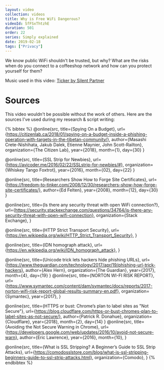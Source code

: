 ```yaml
---
layout: video
collection: videos
title: Why is Free WiFi Dangerous?
videoId: SfFSxThtzhE
duration: 501
order: 22
series: Simply explained
date: 2019-02-18
tags: ["Privacy"]
---
```


We know public WiFi shouldn't be trusted, but why? What are the risks when do you connect to a coffeeshop network and how can you protect yourself for them?

Music used in this video: [Ticker by Silent Partner](https://youtu.be/K0_VDom80DM)

# Sources
This video wouldn't be possible without the work of others. Here are the sources I've used during my research & script writing:

{% bibtex %}
@online{src,
    title={Spying On a Budget},
    url={https://citizenlab.ca/2018/01/spying-on-a-budget-inside-a-phishing-operation-with-targets-in-the-tibetan-community/},
    author={Masashi Crete-Nishihata, Jakub Dalek, Etienne Maynier, John Scott-Railton},
    organization={The Citizen Lab},
    year={2018},
    month={1},
    day={30}
}

@online{src,
    title={SSL Strip for Newbies},
    url={https://avicoder.me/2016/02/22/SSLstrip-for-newbies/#},
    organization={Whiskey Tango Foxtrot},
    year={2016},
    month={02},
    day={22}
}

@online{src,
    title={Researchers Show How to Forge Site Certificates},
    url={https://freedom-to-tinker.com/2008/12/30/researchers-show-how-forge-site-certificates/},
    author={Ed Felten},
    year={2008},
    month={12},
    day={30}
}

@online{src,
    title={Is there any security threat with open WiFi connection?},
    url={https://security.stackexchange.com/questions/34764/is-there-any-security-threat-with-open-wifi-connection},
    organization={Stack Exchange},
}

@online{src,
    title={HTTP Strict Transport Security},
    url={https://en.wikipedia.org/wiki/HTTP_Strict_Transport_Security},
}

@online{src,
    title={IDN homograph attack},
    url={https://en.wikipedia.org/wiki/IDN_homograph_attack},
}

@online{src,
    title={Unicode trick lets hackers hide phishing URLs},
    url={https://www.theguardian.com/technology/2017/apr/19/phishing-url-trick-hackers},
    author={Alex Hern},
    organization={The Guardian},
    year={2017},
    month={4},
    day={19}
}
@online{src,
    title={NORTON WI-FI RISK REPORT},
    url={https://www.symantec.com/content/dam/symantec/docs/reports/2017-norton-wifi-risk-report-global-results-summary-en.pdf},
    organization={Symantec},
    year={2017},
}

@online{src,
    title={HTTPS or bust: Chrome’s plan to label sites as "Not Secure"},
    url={https://blog.cloudflare.com/https-or-bust-chromes-plan-to-label-sites-as-not-secure/},
    author={Patrick R. Donahue},
    organization={Cloudflare},
    year={2018},
    month={2},
    day={14}
}
@online{src,
    title={Avoiding the Not Secure Warning in Chrome},
    url={https://developers.google.com/web/updates/2016/10/avoid-not-secure-warn},
    author={Eric Lawrence},
    year={2016},
    month={10},
}

@online{src,
    title={What is SSL Stripping? A Beginner’s Guide to SSL Strip Attacks},
    url={https://comodosslstore.com/blog/what-is-ssl-stripping-beginners-guide-to-ssl-strip-attacks.html},
    organization={Comodo},
}
{% endbibtex %}
